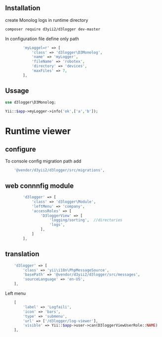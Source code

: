 ## Installation

create Monolog logs in runtime directory

```bash
composer require d3yii2/d3logger dev-master
```



In configuration file define only path
```php 
        'myLoggel=r' => [
            'class' => 'd3logger\D3Monolog',
            'name' => 'myLogger',
            'fileName' => 'robotex',
            'directory' => 'devices',
            'maxFiles' => 7,
        ],
```

## Ussage

```php 
use d3logger\D3Monolog;

Yii::$app->myLogger->info('ok',['a','b']);

```
# Runtime viewer
## configure
To console config migration path add
```php
    '@vendor/d3yii2/d3logger/src/migrations',

```

## web connnfig module
```php
        'd3logger' => [
            'class' => 'd3logger\Module',
            'leftMenu' => 'company',
            'accessRoles' => [
                'D3loggerView' => [
                    'logging/sorting',  //directories
                    'logs',
                ],
            ]
        ],

```

## translation
```php
    'd3logger' => [
        'class' => 'yii\i18n\PhpMessageSource',
        'basePath' => '@vendor/d3yii2/d3logger/src/messages',
        'sourceLanguage' => 'en-US',
    ],

```

Left menu
```php
    [
        'label' => 'Logfaili',
        'icon' => 'bars',
        'type' => 'submenu',
        'url' => ['/d3logger/log-viewer'],
        'visible' => Yii::$app->user->can(D3loggerViewUserRole::NAME)
    ],

```
